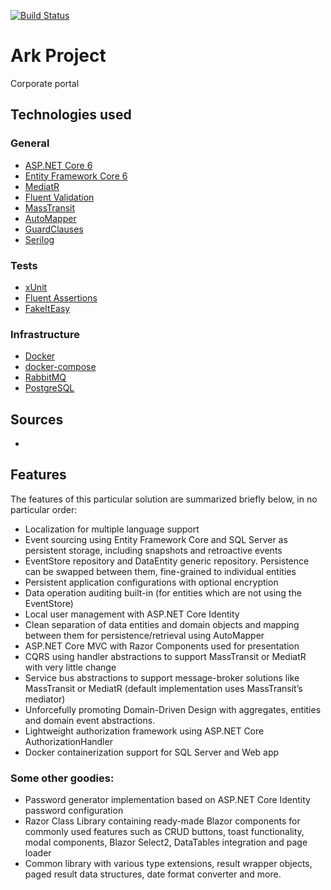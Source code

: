 [![Build Status](https://dev.azure.com/chadjiantoniou/CleanArchitecture/_apis/build/status/thecodewrapper.CH.CleanArchitecture?branchName=master)](https://dev.azure.com/chadjiantoniou/CleanArchitecture/_build/latest?definitionId=2&branchName=master)

# Ark Project

Corporate portal

## Technologies used

### General

- [ASP.NET Core 6](https://learn.microsoft.com/en-us/aspnet/core/getting-started)
- [Entity Framework Core 6](https://docs.microsoft.com/en-us/aspnet/core/data/entity-framework-6?view=aspnetcore-3.1&viewFallbackFrom=aspnetcore-2.1.)
- [MediatR](https://medium.com/dotnet-hub/use-mediatr-in-asp-net-or-asp-net-core-cqrs-and-mediator-in-dotnet-how-to-use-mediatr-cqrs-aspnetcore-5076e2f2880c)
- [Fluent Validation](https://docs.fluentvalidation.net/en/latest/index.html)
- [MassTransit](https://masstransit-project.com/)
- [AutoMapper](https://docs.automapper.org/en/stable/index.html)
- [GuardClauses](https://github.com/ardalis/GuardClauses)
- [Serilog](https://serilog.net/)

### Tests

- [xUnit](https://xunit.net/)
- [Fluent Assertions](https://fluentassertions.com/introduction)
- [FakeItEasy](https://fakeiteasy.github.io/)

### Infrastructure

- [Docker](https://www.docker.com/)
- [docker-compose](https://docs.docker.com/compose/gettingstarted/)
- [RabbitMQ](https://www.rabbitmq.com/)
- [PostgreSQL](https://www.postgresql.org/docs/)

## Sources
- 

## Features

The features of this particular solution are summarized briefly below, in no particular order:

- Localization for multiple language support
- Event sourcing using Entity Framework Core and SQL Server as persistent storage, including snapshots and retroactive
  events
- EventStore repository and DataEntity generic repository. Persistence can be swapped between them, fine-grained to
  individual entities
- Persistent application configurations with optional encryption
- Data operation auditing built-in (for entities which are not using the EventStore)
- Local user management with ASP.NET Core Identity
- Clean separation of data entities and domain objects and mapping between them for persistence/retrieval using
  AutoMapper
- ASP.NET Core MVC with Razor Components used for presentation
- CQRS using handler abstractions to support MassTransit or MediatR with very little change
- Service bus abstractions to support message-broker solutions like MassTransit or MediatR (default implementation uses
  MassTransit’s mediator)
- Unforcefully promoting Domain-Driven Design with aggregates, entities and domain event abstractions.
- Lightweight authorization framework using ASP.NET Core AuthorizationHandler
- Docker containerization support for SQL Server and Web app

### Some other goodies:

- Password generator implementation based on ASP.NET Core Identity password configuration
- Razor Class Library containing ready-made Blazor components for commonly used features such as CRUD buttons, toast
  functionality, modal components, Blazor Select2, DataTables integration and page loader
- Common library with various type extensions, result wrapper objects, paged result data structures, date format
  converter and more.
